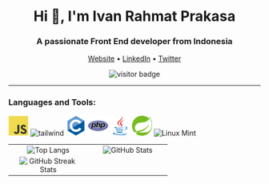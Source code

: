<h1 align="center">Hi 👋, I'm Ivan Rahmat Prakasa</h1>
<h3 align="center">A passionate Front End developer from Indonesia</h3>

<p align="center">
  <a href="[link-website-anda]">Website</a> •
  <a href="https://www.linkedin.com/in/ivan-rahmat-prakasa-450737308">LinkedIn</a> •
  <a href="https://twitter.com/[username-twitter-anda]">Twitter</a>
</p>

<div align="center">
  <img src="https://komarev.com/ghpvc/?username=Ivanrhmt77&color=blue" alt="visitor badge"/>
</div>

---

### Languages and Tools:
<p align="left">
  <img src="https://raw.githubusercontent.com/devicons/devicon/master/icons/javascript/javascript-original.svg" alt="JavaScript" width="40" height="40"/>
  <img src="https://www.vectorlogo.zone/logos/tailwindcss/tailwindcss-icon.svg" alt="tailwind" width="40" height="40"/> 
  <img src="https://raw.githubusercontent.com/devicons/devicon/master/icons/c/c-original.svg" alt="C" width="40" height="40"/>
  <img src="https://raw.githubusercontent.com/devicons/devicon/master/icons/php/php-original.svg" alt="PHP" width="40" height="40"/>
  <img src="https://raw.githubusercontent.com/devicons/devicon/master/icons/java/java-original.svg" alt="Java" width="40" height="40"/>
  <img src="https://raw.githubusercontent.com/devicons/devicon/master/icons/spring/spring-original.svg" alt="Spring Boot" width="40" height="40"/>
  <img src="https://upload.wikimedia.org/wikipedia/commons/3/3f/Linux_Mint_logo_without_wordmark.svg" alt="Linux Mint" width="40" height="40"/>
</p>

<table style="width: 100%; border: none;">
  <tr>
    <td style="width: 50%; border: none; text-align: center;">
      <img src="https://github-readme-stats.vercel.app/api/top-langs/?username=Ivanrhmt77" alt="Top Langs" style="width: 100%;"/>
    </td>
    <td style="width: 50%; border: none; text-align: center;">
      <img src="https://github-readme-stats.vercel.app/api?username=Ivanrhmt77&show_icons=true&locale=en" alt="GitHub Stats" style="width: 100%;"/>
    </td>
  </tr>
  <tr>
    <td colspan="2" style="border: none; text-align: center; display: flex; justify-content: center;">
      <img src="https://github-readme-streak-stats.herokuapp.com/?user=Ivanrhmt77" alt="GitHub Streak Stats" style="width: 80%;"/>
    </td>
  </tr>
</table>

